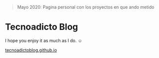 > Mayo 2020: Pagina personal con los proyectos en que ando metido

# Tecnoadicto Blog

I hope you enjoy it as much as I do. :relaxed:

[tecnoadictoblog.github.io](https://tecnoadictoblog.github.io)
